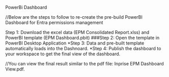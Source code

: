 PowerBi Dashboard

//Below are the steps to follow to re-create the pre-build PowerBI Dashboard for Entra permissions management 

Step 1: Download the excel data (EPM Consolidated Report.xlss) and PowerBI template (EPM Dashboard.pbit)
###Step 2: Open the template in PowerBI Desktop Application 
*Step 3: Data and pre-built template automatically loads into the Dashnoard. 
*Step 4: Publish the dashboard to your workspace to get the final view of the dashboard.

//You can view the final result similar to the pdf file: Inprise EPM Dashboard View.pdf.
